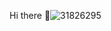 Hi there 👋![31826295](https://user-images.githubusercontent.com/70447974/130657511-f903a300-73f6-41c6-a80e-77da84d732a8.jpg)

